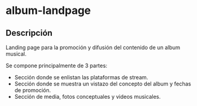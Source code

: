 # album-landpage

## Descripción
Landing page para la promoción y difusión del contenido de un album musical.

Se compone principalmente de 3 partes:
- Sección donde se enlistan las plataformas de stream.
- Sección donde se muestra un vistazo del concepto del album y fechas de promoción.
- Sección de media, fotos conceptuales y videos musicales. 